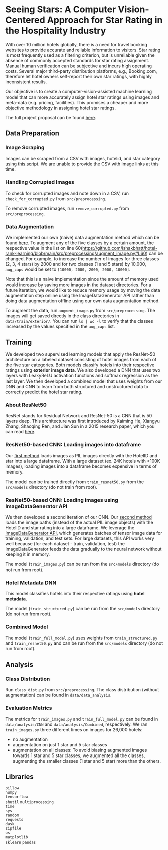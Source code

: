 # Seeing Stars: A Computer Vision-Centered Approach for Star Rating in the Hospitality Industry
With over 10 million hotels globally, there is a need for travel booking websites to provide accurate
and reliable information to visitors. Star rating is most frequently used as a filtering criterion, but is
unreliable given the absence of commonly accepted standards for star rating assignment. Manual
human verification can be subjective and incurs high operating costs. Several major third-party
distribution platforms, e.g., Booking.com, therefore let hotel owners self-report their own star ratings,
with highly inconsistent results.

Our objective is to create a computer-vision-assisted machine learning model that can more accurately
assign hotel star ratings using images and meta-data (e.g. pricing, facilities). This promises a cheaper
and more objective methodology in assigning hotel star ratings.

The full project proposal can be found [here](https://github.com/ishakbhatt/hotel-rank-learning/blob/main/project_proposal/CS_230_Project_Proposal__Ye__Zhuo__Bhatt_.pdf).

## Data Preparation

### Image Scraping
Images can be scraped from a CSV with images, hotelid, and star category using [this script](https://github.com/ishakbhatt/hotel-rank-learning/blob/main/src/preprocessing/image_scraper.py). We are unable to provide the CSV with image links at this time.  

### Handling Corrupted Images
To check for corrupted images and note down in a CSV, run `check_for_corrupted.py` from `src/preprocessing`.  

To remove corrupted images, run `remove_corrupted.py` from `src/preprocessing`.

### Data Augmentation  
We implemented our own (naive) data augmentation method which can be found [here](https://github.com/ishakbhatt/hotel-rank-learning/blob/main/src/preprocessing/augment_image.py). To augment any of the five classes by a certain amount, the respective value in the list on line 60(https://github.com/ishakbhatt/hotel-rank-learning/blob/main/src/preprocessing/augment_image.py#L60) can be changed. For example, to increase the number of images for three classes (2, 3, 4 stars) by 2000 and for two classes (1 and 5 stars) by 10,000, `aug_caps` would be set to `[10000, 2000, 2000, 2000, 10000]`.  

Note that this is a naive implementation since the amount of memory used would increase by saving more images in the dataset directories. For a future iteration, we would like to reduce memory usage by moving the data augmentation step online using the ImageDataGenerator API rather than doing data augmentation offline using our own data augmentation method.

To augment the data, run `augment_image.py` from `src/preprocessing`. The images will get saved directly in the class directories in `data/train/exterior/`. You can run `ls | wc -l` to verify that the classes increased by the values specified in the `aug_caps` list.  

## Training
We developed two supervised learning models that apply the ResNet-50 architecture on a labeled dataset consisting of hotel images from each of the five star categories. Both models classify hotels into their respective ratings using **exterior image data**. We also developed a DNN that uses two layers with LeakyReLU activation functions and softmax regression as the last layer. We then developed a combined model that uses weights from our DNN and CNN to learn from both structured and unstructured data to correctly predict the hotel star rating.   

### About ResNet50
ResNet stands for Residual Network and ResNet-50 is a CNN that is 50 layers deep. This architecture was first introduced by Kaiming He, Xiangyu Zhang, Shaoqing Ren, and Jian Sun in a 2015 research paper, which you can read [here](https://arxiv.org/abs/1512.03385).

### ResNet50-based CNN: Loading images into dataframe  

Our [first method](https://github.com/ishakbhatt/hotel-rank-learning/blob/main/src/models/train_resnet50.py) loads images as PIL images directly with the HotelID and star into a large dataframe. With a large dataset (ex. 24K hotels with >100K images), loading images into a dataframe becomes expensive in terms of memory.  

The model can be trained directly from `train_resnet50.py` from the `src/models` directory (do not train from root). 

### ResNet50-based CNN: Loading images using ImageDataGenerator API

We then developed a second iteration of our CNN. Our [second method](https://github.com/ishakbhatt/hotel-rank-learning/blob/main/src/models/train_images.py) loads the image paths (instead of the actual PIL image objects) with the HotelID and star rating into a large dataframe. We leverage the [ImageDataGenerator API](https://www.tensorflow.org/api_docs/python/tf/keras/preprocessing/image/ImageDataGenerator), which generates batches of tensor image data for training, validation, and test sets. For large datasets, this API works very well because (for each dataset - train, validation, test) the ImageDataGenerator feeds the data gradually to the neural network without keeping it in memory. 

The model (`train_images.py`) can be run from the `src/models` directory (do not run from root).

### Hotel Metadata DNN  
This model classifies hotels into their respective ratings using **hotel metadata**.    

The model (`train_structured.py`) can be run from the `src/models` directory (do not run from root).

### Combined Model

The model (`train_full_model.py`) uses weights from `train_structured.py` and `train_resnet50.py` and can be run from the `src/models` directory (do not run from root).  

## Analysis  

### Class Distribution  
Run `class_dist.py` from `src/preprocessing`. The class distribution (without augmentation) can be found in `data/data_analysis`.

### Evaluation Metrics  
The metrics for `train_images.py` and `train_full_model.py` can be found in `data/analysis/CNN` and `data/analysis/Combined`, respectively. We ran `train_images.py` three different times on images for 26,000 hotels:   
* no augmentation
* augmentation on just 1 star and 5 star classes
* augmentation on all classes: To avoid biasing augmented images towards 1 star and 5 star classes, we augmented all the classes, augmenting the smaller classes (1 star and 5 star) more than the others.  

## Libraries
`pillow`    
`numpy`    
`tensorflow`    
`shutil`
`multiprocessing`  
`time`  
`sys`      
`random`  
`requests`  
`dask`  
`zipfile`  
`os`  
`matplotlib`  
`sklearn`
`pandas`
